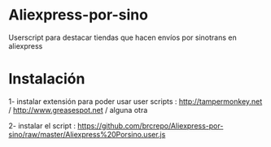 # Aliexpress-por-sino 
Userscript para destacar tiendas que hacen envíos por sinotrans en aliexpress

# Instalación 
1- instalar extensión para poder usar user scripts : http://tampermonkey.net / http://www.greasespot.net / alguna otra

2- instalar el script : https://github.com/brcrepo/Aliexpress-por-sino/raw/master/Aliexpress%20Porsino.user.js
